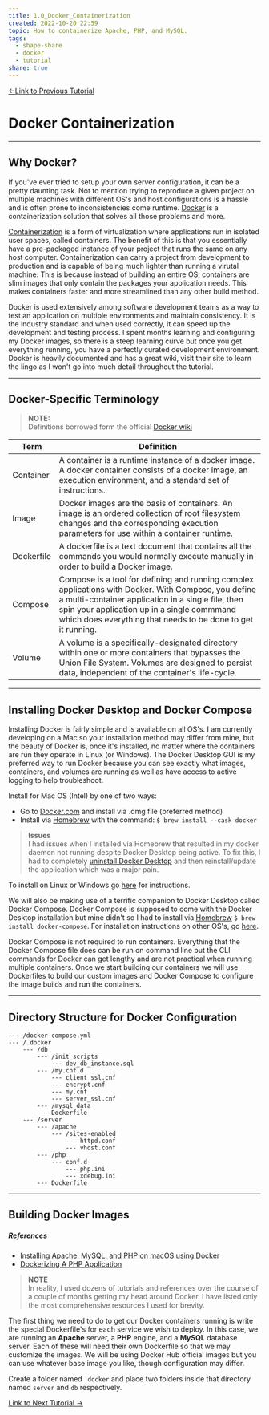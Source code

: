 ```yaml
---  
title: 1.0_Docker_Containerization  
created: 2022-10-20 22:59  
topic: How to containerize Apache, PHP, and MySQL.  
tags:  
  - shape-share  
  - docker  
  - tutorial  
share: true  
---  
```

  
[←Link to Previous Tutorial](/doc/0.0_Getting_Started.md)  
# Docker Containerization  
---  
## Why Docker?  
  
 If you've ever tried to setup your own server configuration, it can be a pretty daunting task. Not to mention trying to reproduce a given project on multiple machines with different OS's and host configurations is a hassle and is often prone to inconsistencies come runtime. [Docker](https://www.docker.com) is a containerization solution that solves all those problems and more.   
  
[Containerization](https://www.citrix.com/solutions/app-delivery-and-security/what-is-containerization.html) is a form of virtualization where applications run in isolated user spaces, called containers. The benefit of this is that you essentially have a pre-packaged instance of your project that runs the same on any host computer. Containerization can carry a project from development to production and is capable of being much lighter than running a virutal machine. This is because instead of building an entire OS, containers are slim images that only contain the packages your application needs. This makes containers faster and more streamlined than any other build method.   
  
Docker is used extensively among software development teams as a way to test an application on multiple environments and maintain consistency. It is the industry standard and when used correctly, it can speed up the development and testing process. I spent months learning and configuring my Docker images, so there is a steep learning curve but once you get everything running, you have a perfectly curated development environment. Docker is heavily documented and has a great wiki, visit their site to learn the lingo as I won't go into much detail throughout the tutorial.  
  
---  
  
## Docker-Specific Terminology  
  
> **NOTE:**  
> Definitions borrowed form the official [Docker wiki](https://docs.docker.com/glossary/)  
  
  
Term | Definition  
--- | ---  
Container | A container is a runtime instance of a docker image. A docker container consists of a docker image, an execution environment, and a standard set of instructions.  
Image | Docker images are the basis of containers. An image is an ordered collection of root filesystem changes and the corresponding execution parameters for use within a container runtime.  
Dockerfile | A dockerfile is a text document that contains all the commands you would normally execute manually in order to build a Docker image.  
Compose | Compose is a tool for defining and running complex applications with Docker. With Compose, you define a multi-container application in a single file, then spin your application up in a single commmand which does everything that needs to be done to get it running.  
Volume | A volume is a specifically-designated directory within one or more containers that bypasses the Union File System. Volumes are designed to persist data, independent of the container's life-cycle.  
  
---  
  
## Installing Docker Desktop and Docker Compose  
  
Installing Docker is fairly simple and is available on all OS's. I am currently developing on a Mac so your installation method may differ from mine, but the beauty of Docker is, once it's installed,  no matter where the containers are run they operate in Linux (or Windows). The Docker Desktop GUI is my preferred way to run Docker because you can see exactly what images, containers, and volumes are running as well as have access to active logging to help troubleshoot.   
  
Install for Mac OS (Intel) by one of two ways:  
- Go to [Docker.com](https://www.docker.com/) and install via .dmg file (preferred method)  
- Install via [Homebrew](https://formulae.brew.sh/cask/docker) with the command:  `$ brew install --cask docker`  
  
> **Issues**  
> I had issues when I installed via Homebrew that resulted in my docker daemon not running despite Docker Desktop being active. To fix this, I had to completely [uninstall Docker Desktop](https://nektony.com/how-to/uninstall-docker-on-mac) and then reinstall/update the application which was a major pain.   
  
To install on Linux or Windows go [here](https://dockerwebdev.com/tutorials/install-docker/) for instructions.  
  
We will also be making use of a terrific companion to Docker Desktop called Docker Compose. Docker Compose is supposed to come with the Docker Desktop installation but mine didn't so I had to install via [Homebrew](https://formulae.brew.sh/formula/docker-compose) `$ brew install docker-compose`. For installation instructions on other OS's, go [here](https://docs.docker.com/compose/install/).  
  
Docker Compose is not required to run containers. Everything that the Docker Compose file does can be run on command line but the CLI commands for Docker can get lengthy and are not practical when running multiple containers. Once we start building our containers we will use Dockerfiles to build our custom images and Docker Compose to configure the image builds and run the containers.  
  
---  
  
## Directory Structure for Docker Configuration  
  
```  
--- /docker-compose.yml  
--- /.docker  
	--- /db  
		--- /init_scripts  
			--- dev_db_instance.sql  
		--- /my.cnf.d  
			--- client_ssl.cnf  
			--- encrypt.cnf  
			--- my.cnf  
			--- server_ssl.cnf  
		--- /mysql_data  
		--- Dockerfile  
	--- /server  
		--- /apache  
			--- /sites-enabled  
				--- httpd.conf  
				--- vhost.conf  
		--- /php  
			--- conf.d  
				--- php.ini  
				--- xdebug.ini  
		--- Dockerfile  
```  
  
---  
  
## Building Docker Images  
  
##### References  
- [Installing Apache, MySQL, and PHP on macOS using Docker](https://jasonmccreary.me/articles/install-apache-php-mysql-macos-docker-local-development/)  
- [Dockerizing A PHP Application](https://semaphoreci.com/community/tutorials/dockerizing-a-php-application)  
  
> **NOTE**  
> In reality, I used dozens of tutorials and references over the course of a couple of months getting my head around Docker. I have listed only the most comprehensive resources I used for brevity.  
  
The first thing we need to do to get our Docker containers running is write the special Dockerfile's for each service we wish to deploy. In this case, we are running an **Apache** server, a **PHP** engine, and a **MySQL** database server. Each of these will need their own Dockerfile so that we may customize the images. We will be using Docker Hub official images but you can use whatever base image you like, though configuration may differ.  
  
Create a folder named `.docker` and place two folders inside that directory named `server` and `db` respectively.  
  
[Link to Next Tutorial →]()